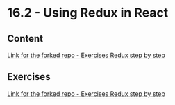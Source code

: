 # 16.2 - Using Redux in React

## Content

[Link for the forked repo - Exercises Redux step by step](https://github.com/rach-vp/exercises-redux-step-by-step)

## Exercises

[Link for the forked repo - Exercises Redux step by step](https://github.com/rach-vp/exercise-react-with-redux-intro)

